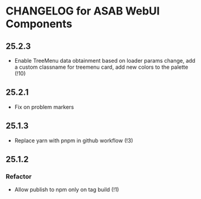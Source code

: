 # CHANGELOG for ASAB WebUI Components

## 25.2.3

- Enable TreeMenu data obtainment based on loader params change, add a custom classname for treemenu card, add new colors to the palette (!10)

## 25.2.1

- Fix on problem markers

## 25.1.3

- Replace yarn with pnpm in github workflow (!3)

## 25.1.2

### Refactor

- Allow publish to npm only on tag build (!1)
